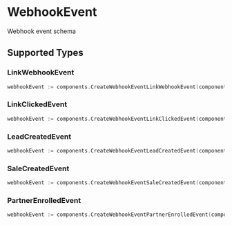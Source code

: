 # WebhookEvent

Webhook event schema


## Supported Types

### LinkWebhookEvent

```go
webhookEvent := components.CreateWebhookEventLinkWebhookEvent(components.LinkWebhookEvent{/* values here */})
```

### LinkClickedEvent

```go
webhookEvent := components.CreateWebhookEventLinkClickedEvent(components.LinkClickedEvent{/* values here */})
```

### LeadCreatedEvent

```go
webhookEvent := components.CreateWebhookEventLeadCreatedEvent(components.LeadCreatedEvent{/* values here */})
```

### SaleCreatedEvent

```go
webhookEvent := components.CreateWebhookEventSaleCreatedEvent(components.SaleCreatedEvent{/* values here */})
```

### PartnerEnrolledEvent

```go
webhookEvent := components.CreateWebhookEventPartnerEnrolledEvent(components.PartnerEnrolledEvent{/* values here */})
```

